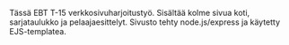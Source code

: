 Tässä EBT T-15 verkkosivuharjoitustyö. Sisältää kolme sivua koti, sarjataulukko ja pelaajaesittelyt. Sivusto tehty node.js/express ja käytetty EJS-templatea.
